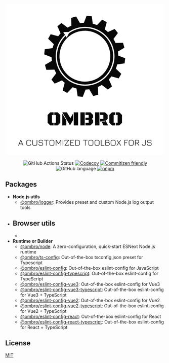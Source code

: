 <div align="center">

<a href="https://github.com/Cphayim/ombro">
<img src="./docs/assets/logo.png" width="500" alt="ombro - a customized toolbox for js" />
</a>

![GitHub Actions Status](https://github.com/Cphayim/ombro/actions/workflows/ci.yml/badge.svg)
[![Codecov](https://codecov.io/gh/Cphayim/ombro/branch/main/graph/badge.svg?token=HQZZT3GKZF)](https://codecov.io/gh/Cphayim/ombro)
[![Commitizen friendly](https://img.shields.io/badge/commitizen-friendly-brightgreen.svg)](http://commitizen.github.io/cz-cli/)
![GitHub language](https://img.shields.io/github/languages/top/Cphayim/ombro.svg)
[![pnpm](https://img.shields.io/badge/maintained%20with-pnpm-f49033.svg)](https://pnpm.io/)

</div>

## Packages

- **Node.js utils**
  - [@ombro/logger](./packages/logger): Provides preset and custom Node.js log output tools
- ## **Browser utils**
  -
- **Runtime or Builder**
  - [@ombro/node](./packages/node): A zero-configuration, quick-start ESNext Node.js runtime
  - [@ombro/ts-config](./packages/tsconfig): Out-of-the-box tsconfig.json preset for Typescript
  - [@ombro/eslint-config](./packages/eslint-config): Out-of-the-box eslint-config for JavaScript
  - [@ombro/eslint-config-typescript](./packages/eslint-config-typescript): Out-of-the-box eslint-config for TypeScript
  - [@ombro/eslint-config-vue3](./packages/eslint-config-vue3): Out-of-the-box eslint-config for Vue3
  - [@ombro/eslint-config-vue3-typescript](./packages/eslint-config-vue3-typescript): Out-of-the-box eslint-config for Vue3 + TypeScript
  - [@ombro/eslint-config-vue2](./packages/eslint-config-vue2): Out-of-the-box eslint-config for Vue2
  - [@ombro/eslint-config-vue2-typescript](./packages/eslint-config-vue2-typescript): Out-of-the-box eslint-config for Vue2 + TypeScript
  - [@ombro/eslint-config-react](./packages/eslint-config-react): Out-of-the-box eslint-config for React
  - [@ombro/eslint-config-react-typescript](./packages/eslint-config-react-typescript): Out-of-the-box eslint-config for React + TypeScript

## License

[MIT](./LICENSE)
